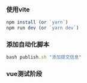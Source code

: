 <!--
 * @Author: 云乐
 * @Date: 2020-12-03 00:59:12
 * @LastEditTime: 2020-12-11 14:45:41
 * @LastEditors: 云乐
 * @Description: 
-->
### 使用vite

```js
npm install (or `yarn`)
npm run dev (or `yarn dev`)
```

### 添加自动化脚本
```js
bash publish.sh "添加提交信息"
```

### vue测试阶段